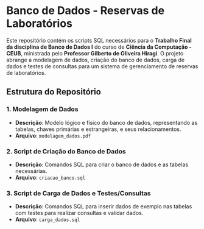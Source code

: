 # Banco de Dados - Reservas de Laboratórios

Este repositório contém os scripts SQL necessários para o **Trabalho Final da disciplina de Banco de Dados I** do curso de **Ciência da Computação - CEUB**, ministrada pelo **Professor Gilberto de Oliveira Hiragi**. O projeto abrange a modelagem de dados, criação do banco de dados, carga de dados e testes de consultas para um sistema de gerenciamento de reservas de laboratórios.

## Estrutura do Repositório

### 1. Modelagem de Dados
- **Descrição**: Modelo lógico e físico do banco de dados, representando as tabelas, chaves primárias e estrangeiras, e seus relacionamentos.
- **Arquivo**: `modelagem_dados.pdf`

### 2. Script de Criação do Banco de Dados
- **Descrição**: Comandos SQL para criar o banco de dados e as tabelas necessárias.
- **Arquivo**: `criacao_banco.sql`

### 3. Script de Carga de Dados e Testes/Consultas
- **Descrição**: Comandos SQL para inserir dados de exemplo nas tabelas com testes para realizar consultas e validar dados.
- **Arquivo**: `carga_dados.sql`
